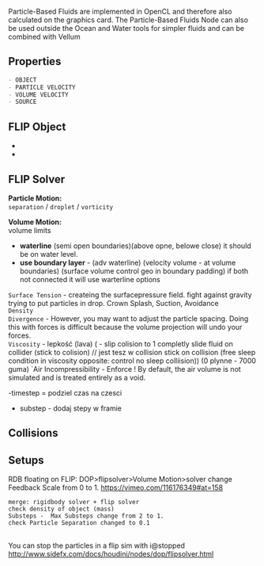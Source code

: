 
Particle-Based Fluids are implemented in OpenCL and therefore also calculated on the graphics card. The Particle-Based Fluids Node can also be used outside the Ocean and Water tools for simpler fluids and can be combined with Vellum

## Properties
```md
- OBJECT 
- PARTICLE VELOCITY
- VOLUME VELOCITY
- SOURCE 
```
## FLIP Object

-  
- 
## FLIP Solver 

**Particle Motion:**  
`separation` / `droplet` / `vorticity`   

**Volume Motion:**  
volume limits
- **waterline** (semi open boundaries)(above opne, belowe close) it should be on water level. 
- **use boundary layer** - (adv waterline) (velocity volume - at volume boundaries) (surface volume control geo in boundary padding) if both not connected it will use warterline options

`Surface Tension` - createing the surfacepressure field. fight against gravity trying to put particles in drop. Crown Splash, Suction, Avoidance  
`Density`  
`Divergence` - However, you may want to adjust the particle spacing. Doing this with forces is difficult because the volume projection will undo your forces.  
`Viscosity` - lepkość (lava) (    - slip colision to 1 completly slide fluid on collider  (stick to colision) // jest tesz w collision stick on collision (free sleep condition  in viscosity opposite: control no sleep colliision)) (0 plynne - 7000 guma) 
`Air Incompressibility - Enforce ! By default, the air volume is not simulated and is treated entirely as a void.   


-timestep = podziel czas na czesci   
- substep - dodaj stepy w framie  

## Collisions

## Setups


RDB floating on FLIP:   DOP>flipsolver>Volume Motion>solver change Feedback Scale from 0 to 1.   https://vimeo.com/116176349#at=158
```
merge: rigidbody solver + flip solver 
check density of object (mass)  
Substeps -  Max Substeps change from 2 to 1.  
check Particle Separation changed to 0.1  
```

## ###

You can stop the particles in a flip sim with i@stopped
http://www.sidefx.com/docs/houdini/nodes/dop/flipsolver.html
